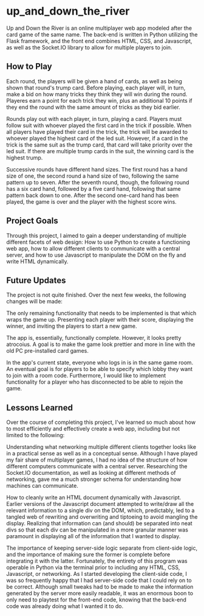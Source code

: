 # up_and_down_the_river

Up and Down the River is an online multiplayer web app modeled after the card game of the same name. The back-end is written in Python utilizing the Flask framework, and the front end combines HTML, CSS, and Javascript, as well as the Socket.IO library to allow for multiple players to join.

## How to Play

Each round, the players will be given a hand of cards, as well as being shown that round's trump card. Before playing, each player will, in turn, make a bid on how many tricks they think they will win during the round. Playeres earn a point for each trick they win, plus an additional 10 points if they end the round with the same amount of tricks as they bid earlier.

Rounds play out with each player, in turn, playing a card. Players must follow suit with whoever played the first card in the trick if possible. When all players have played their card in the trick, the trick will be awarded to whoever played the highest card of the led suit. However, if a card in the trick is the same suit as the trump card, that card will take priority over the led suit. If there are multiple trump cards in the suit, the winning card is the highest trump.

Successive rounds have different hand sizes. The first round has a hand size of one, the second round a hand size of two, following the same pattern up to seven. After the seventh round, though, the following round has a six card hand, followed by a five card hand, following that same pattern back down to one. After the second one-card hand has been played, the game is over and the player with the highest score wins.

## Project Goals

Through this project, I aimed to gain a deeper understanding of multiple different facets of web design: How to use Python to create a functioning web app, how to allow different clients to communicate with a central server, and how to use Javascript to manipulate the DOM on the fly and write HTML dynamically. 

## Future Updates

The project is not quite finished. Over the next few weeks, the following changes will be made:

The only remaining functionality that needs to be implemented is that which wraps the game up. Presenting each player with their score, displaying the winner, and inviting the players to start a new game.

The app is, essentially, functionally complete. However, it looks pretty atrocoius. A goal is to make the game look prettier and more in line with the old PC pre-installed card games.

In the app's current state, everyone who logs in is in the same game room. An eventual goal is for players to be able to specify which lobby they want to join with a room code. Furthermore, I would like to implement functionality for a player who has disconnected to be able to rejoin the game.

## Lessons Learned

Over the course of completing this project, I've learned so much about how to most efficiently and effectively create a web app, including but not limited to the following:

Understanding what networking multiple different clients together looks like in a practical sense as well as in a conceptual sense. Although I have played my fair share of multiplayer games, I had no idea of the structure of how different computers communicate with a central server. Researching the Socket.IO documentation, as well as looking at different methods of networking, gave me a much stronger schema for understanding how machines can communicate.

How to cleanly write an HTML document dynamically with Javascript. Earlier versions of the Javascript document attempted to write/draw all the relevant information to a single div on the DOM, which, predictably, led to a tangled web of rewriting and overwriting and tiptoeing to avoid mangling the display. Realizing that information can (and should) be separated into neat divs so that each div can be manipulated in a more granular manner was paramount in displaying all of the information that I wanted to display.

The importance of keeping server-side logic separate from client-side logic, and the importance of making sure the former is complete before integrating it with the latter. Fortunately, the entirety of this program was operable in Python via the terminal prior to including any HTML, CSS, Javascript, or networking. As I started developing the client-side code, I was so frequently happy that I had server-side code that I could rely on to be correct. Although small tweaks had to be made to make the information generated by the server more easily readable, it was an enormous boon to only need to playtest for the front-end code, knowing that the back-end code was already doing what I wanted it to do.